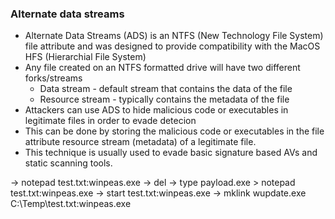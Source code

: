 ### Alternate data streams

- Alternate Data Streams (ADS) is an NTFS (New Technology File System) file attribute and was designed to provide compatibility with the MacOS HFS (Hierarchial File System)
- Any file created on an NTFS formatted drive will have two different forks/streams
	- Data stream - default stream that contains the data of the file
	- Resource stream - typically contains the metadata of the file
- Attackers can use ADS to hide malicious code or executables in legitimate files in order to evade detecion
- This can be done by storing the malicious code or executables in the file attribute resource stream (metadata) of a legitimate file.
- This technique is usually used to evade basic signature based AVs and static scanning tools.

-> notepad test.txt:winpeas.exe
-> del
-> type payload.exe > notepad test.txt:winpeas.exe
-> start test.txt:winpeas.exe
-> mklink wupdate.exe C:\Temp\test.txt:winpeas.exe
